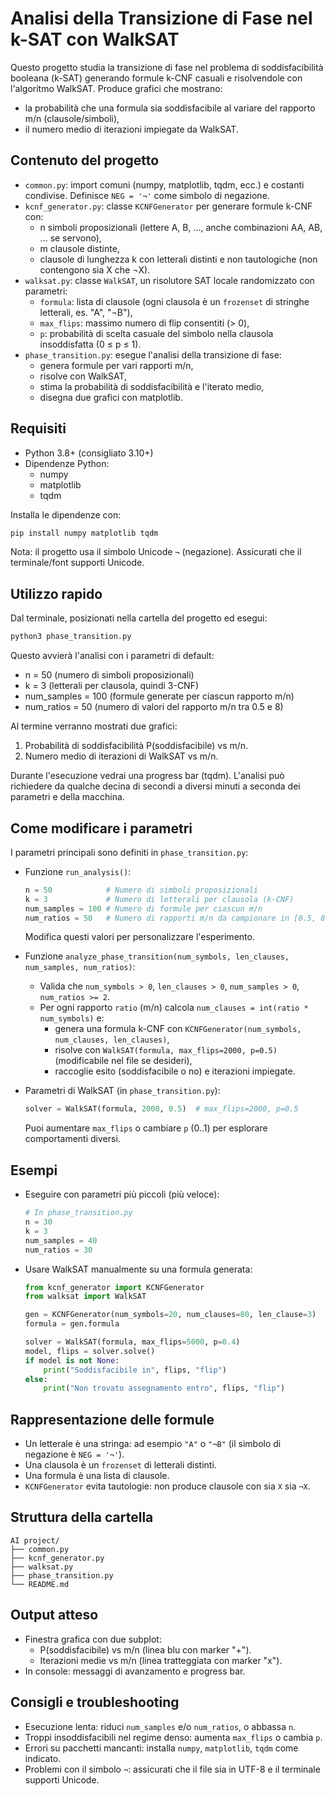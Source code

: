 # Analisi della Transizione di Fase nel k-SAT con WalkSAT

Questo progetto studia la transizione di fase nel problema di soddisfacibilità booleana (k-SAT) generando formule k-CNF casuali e risolvendole con l'algoritmo WalkSAT. Produce grafici che mostrano:
- la probabilità che una formula sia soddisfacibile al variare del rapporto m/n (clausole/simboli),
- il numero medio di iterazioni impiegate da WalkSAT.

## Contenuto del progetto
- `common.py`: import comuni (numpy, matplotlib, tqdm, ecc.) e costanti condivise. Definisce `NEG = '¬'` come simbolo di negazione.
- `kcnf_generator.py`: classe `KCNFGenerator` per generare formule k-CNF con:
  - n simboli proposizionali (lettere A, B, ..., anche combinazioni AA, AB, ... se servono),
  - m clausole distinte,
  - clausole di lunghezza k con letterali distinti e non tautologiche (non contengono sia X che ¬X).
- `walksat.py`: classe `WalkSAT`, un risolutore SAT locale randomizzato con parametri:
  - `formula`: lista di clausole (ogni clausola è un `frozenset` di stringhe letterali, es. "A", "¬B"),
  - `max_flips`: massimo numero di flip consentiti (> 0),
  - `p`: probabilità di scelta casuale del simbolo nella clausola insoddisfatta (0 ≤ p ≤ 1).
- `phase_transition.py`: esegue l'analisi della transizione di fase:
  - genera formule per vari rapporti m/n,
  - risolve con WalkSAT,
  - stima la probabilità di soddisfacibilità e l'iterato medio,
  - disegna due grafici con matplotlib.

## Requisiti
- Python 3.8+ (consigliato 3.10+)
- Dipendenze Python:
  - numpy
  - matplotlib
  - tqdm

Installa le dipendenze con:
```bash
pip install numpy matplotlib tqdm
```

Nota: il progetto usa il simbolo Unicode `¬` (negazione). Assicurati che il terminale/font supporti Unicode.

## Utilizzo rapido
Dal terminale, posizionati nella cartella del progetto ed esegui:
```bash
python3 phase_transition.py
```
Questo avvierà l'analisi con i parametri di default:
- n = 50 (numero di simboli proposizionali)
- k = 3 (letterali per clausola, quindi 3-CNF)
- num_samples = 100 (formule generate per ciascun rapporto m/n)
- num_ratios = 50 (numero di valori del rapporto m/n tra 0.5 e 8)

Al termine verranno mostrati due grafici:
1) Probabilità di soddisfacibilità P(soddisfacibile) vs m/n.
2) Numero medio di iterazioni di WalkSAT vs m/n.

Durante l'esecuzione vedrai una progress bar (tqdm). L'analisi può richiedere da qualche decina di secondi a diversi minuti a seconda dei parametri e della macchina.

## Come modificare i parametri
I parametri principali sono definiti in `phase_transition.py`:
- Funzione `run_analysis()`:
  ```python
  n = 50            # Numero di simboli proposizionali
  k = 3             # Numero di letterali per clausola (k-CNF)
  num_samples = 100 # Numero di formule per ciascun m/n
  num_ratios = 50   # Numero di rapporti m/n da campionare in [0.5, 8]
  ```
  Modifica questi valori per personalizzare l'esperimento.

- Funzione `analyze_phase_transition(num_symbols, len_clauses, num_samples, num_ratios)`:
  - Valida che `num_symbols > 0`, `len_clauses > 0`, `num_samples > 0`, `num_ratios >= 2`.
  - Per ogni rapporto `ratio` (m/n) calcola `num_clauses = int(ratio * num_symbols)` e:
    - genera una formula k-CNF con `KCNFGenerator(num_symbols, num_clauses, len_clauses)`,
    - risolve con `WalkSAT(formula, max_flips=2000, p=0.5)` (modificabile nel file se desideri),
    - raccoglie esito (soddisfacibile o no) e iterazioni impiegate.

- Parametri di WalkSAT (in `phase_transition.py`):
  ```python
  solver = WalkSAT(formula, 2000, 0.5)  # max_flips=2000, p=0.5
  ```
  Puoi aumentare `max_flips` o cambiare `p` (0..1) per esplorare comportamenti diversi.

## Esempi
- Eseguire con parametri più piccoli (più veloce):
  ```python
  # In phase_transition.py
  n = 30
  k = 3
  num_samples = 40
  num_ratios = 30
  ```
- Usare WalkSAT manualmente su una formula generata:
  ```python
  from kcnf_generator import KCNFGenerator
  from walksat import WalkSAT

  gen = KCNFGenerator(num_symbols=20, num_clauses=80, len_clause=3)
  formula = gen.formula

  solver = WalkSAT(formula, max_flips=5000, p=0.4)
  model, flips = solver.solve()
  if model is not None:
      print("Soddisfacibile in", flips, "flip")
  else:
      print("Non trovato assegnamento entro", flips, "flip")
  ```

## Rappresentazione delle formule
- Un letterale è una stringa: ad esempio `"A"` o `"¬B"` (il simbolo di negazione è `NEG = '¬'`).
- Una clausola è un `frozenset` di letterali distinti.
- Una formula è una lista di clausole.
- `KCNFGenerator` evita tautologie: non produce clausole con sia `X` sia `¬X`.

## Struttura della cartella
```
AI project/
├── common.py
├── kcnf_generator.py
├── walksat.py
├── phase_transition.py
└── README.md
```

## Output atteso
- Finestra grafica con due subplot:
  - P(soddisfacibile) vs m/n (linea blu con marker "+").
  - Iterazioni medie vs m/n (linea tratteggiata con marker "x").
- In console: messaggi di avanzamento e progress bar.

## Consigli e troubleshooting
- Esecuzione lenta: riduci `num_samples` e/o `num_ratios`, o abbassa `n`.
- Troppi insoddisfacibili nel regime denso: aumenta `max_flips` o cambia `p`.
- Errori su pacchetti mancanti: installa `numpy`, `matplotlib`, `tqdm` come indicato.
- Problemi con il simbolo `¬`: assicurati che il file sia in UTF-8 e il terminale supporti Unicode.